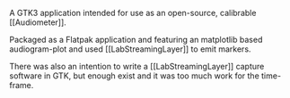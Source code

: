 A GTK3 application intended for use as an open-source, calibrable [[Audiometer]].

Packaged as a Flatpak application and featuring an matplotlib based audiogram-plot and used [[LabStreamingLayer]] to emit markers.

There was also an intention to write a [[LabStreamingLayer]] capture software in GTK, but enough exist and it was too much work for the time-frame.